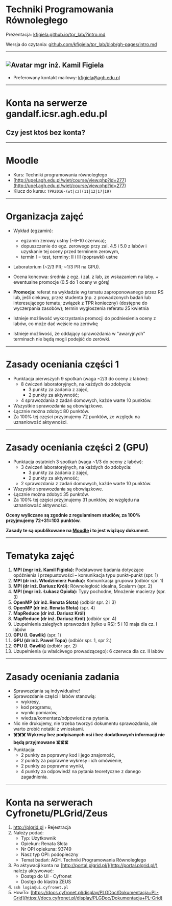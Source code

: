 <!-- class: center, middle, inverse -->

# Techniki Programowania Równoległego

Prezentacja: [kfigiela.github.io/tpr_lab/?intro.md](http://kfigiela.github.io/tpr_lab/?intro.md)

Wersja do czytania: [github.com/kfigiela/tpr_lab/blob/gh-pages/intro.md](https://github.com/kfigiela/tpr_lab/blob/gh-pages/intro.md)

---
<!-- class: middle -->

## ![Avatar](https://avatars3.githubusercontent.com/u/174118?v=3&s=120) mgr inż. Kamil Figiela

* Preferowany kontakt mailowy: [kfigiela@agh.edu.pl](mailto:kfigiela@agh.edu.pl)

---
<!-- class: center, middle -->

# Konta na serwerze gandalf.icsr.agh.edu.pl

## Czy jest ktoś bez konta?

---
<!-- class: middle -->

# Moodle

* Kurs: Techniki programowania równoległego
* [http://upel.agh.edu.pl/wiet/course/view.php?id=277](http://upel.agh.edu.pl/wiet/course/view.php?id=277)
* Klucz do kursu: `TPR2016-(wt|cz)(11|12|17|19)`


---
# Organizacja zajęć

* Wykład (egzamin):
  * egzamin zerowy ustny (~6–10 czerwca);
  * dopuszczenie do egz. zerowego przy zal. 4.5 i 5.0 z labów i uzyskanie tej oceny przed terminem zerowym,
  * termin I = test, terminy: II i III (poprawki) ustne
* Laboratorium (~2/3 PR; ~1/3 PR na GPU).
* Ocena końcowa: średnia z egz. i zal. z lab, ze wskazaniem na laby. + ewentualne promocje (0.5 do 1 oceny w górę)

* **Promocja**: referat na wykładzie wg tematu zaproponowanego przez RS lub, jeśli ciekawy, przez studenta (np. z prowadzonych  badań lub interesującego tematu; związek z TPR konieczny) (dostępne do wyczerpania zasobów); termin wygłoszenia referatu 25 kwietnia
* Istnieje możliwość wykorzystania promocji do podniesienia oceny z labów, co może dać wejście na zerówkę
* Istnieje możliwość, że oddający sprawozdania w "awaryjnych" terminach nie będą mogli podejść do zerówki.


---

# Zasady oceniania części 1

* Punktacja pierwszych 9 spotkań (waga ~2/3 do oceny z labów):
  * 8 ćwiczeń laboratoryjnych, na każdych do zdobycia:
    * 3 punkty za zadania z zajęć,
    * 2 punkty za aktywność;
  * 4 sprawozdania z zadań domowych, każde warte 10 punktów.
* Wszystkie sprawozdania są obowiązkowe.
* Łącznie można zdobyć 80 punktów.
* Za 100% tej części przyjmujemy 72 punktów, ze względu na uznaniowość aktywności.

---

# Zasady oceniania części 2 (GPU)

* Punktacja ostatnich 3 spotkań (waga ~1/3 do oceny z labów):
  * 3 ćwiczeń laboratoryjnych, na każdych do zdobycia:
    * 3 punkty za zadania z zajęć,
    * 2 punkty za aktywność;
  * 2 sprawozdania z zadań domowych, każde warte 10 punktów.
* Wszystkie sprawozdania są obowiązkowe.
* Łącznie można zdobyć 35 punktów.
* Za 100% tej części przyjmujemy 31 punktów, ze względu na uznaniowość aktywności.

**Oceny wyliczane są zgodnie z regulaminem studiów, za 100% przyjmujemy 72+31=103 punktów.**

**Zasady te są opublikowane na [Moodle](http://upel.agh.edu.pl/wiet/course/view.php?id=277) i to jest wiążący dokument.**

---
# Tematyka zajęć

1. **MPI (mgr inż. Kamil Figiela):** Podstawowe badania dotyczące opóźnienia i przepustowości – komunikacja typu punkt–punkt (spr. 1)
1. **MPI (dr inż. Włodzimierz Funika):** Komunikacja grupowa (odbiór spr. 1)
1. **MPI (dr inż. Dariusz Król):** Równoległość idealna, Scalarm (spr. 2)
1. **MPI (mgr inż. Łukasz Opioła):** Typy pochodne, Mnożenie macierzy (spr. 3)
1. **OpenMP (dr inż. Renata Słota)** (odbiór spr. 2 i 3)
1. **OpenMP (dr inż. Renata Słota)** (spr. 4)
1. **MapReduce (dr inż. Dariusz Król)**
1. **MapReduce (dr inż. Dariusz Król)** (odbiór spr. 4)
1. Uzupełnienia zaległych sprawozdań  (tylko u RS): 5 i 10 maja dla cz. I labów
1. **GPU (I. Gawlik)** (spr. 1)
1. **GPU (dr inż. Paweł Topa)** (odbiór spr. 1, spr 2.)
1. **GPU (I. Gawlik)** (odbiór spr. 2)
1. Uzupełnienia (u właściwego prowadzącego): 6 czerwca dla cz. II labów

---
# Zasady oceniania zadania

* Sprawozdania są indywidualne!
* Sprawozdanie części I labów stanowią:
  * wykresy,
  * kod programu,
  * wyniki pomiarów,
  * wiedza/komentarz/odpowiedź na pytania.
* Nic nie drukujemy, nie trzeba tworzyć dokumentu sprawozdania, ale warto zrobić notatki z wnioskami.
* **☠️☠️☠️ Wykresy bez podpisanych osi i bez dodatkowych informacji nie będą przyjmowane ☠️☠️☠️**
* Punktacja:
  * 2 punkty za poprawny kod i jego znajomość,
  * 2 punkty za poprawne wykresy i ich omówienie,
  * 2 punkty za poprawne wyniki,
  * 4 punkty za odpowiedź na pytania teoretyczne z danego zagadnienia.


---
# Konta na serwerach Cyfronetu/PLGrid/Zeus

1. http://plgrid.pl › Rejestracja
2. Należy podać:
    * Typ: Użytkownik
    * Opiekun: Renata Słota
    * Nr OPI opiekuna: 93749
    * Nasz typ OPI: podopieczny
    * Temat badań: AGH. Techniki Programowania Równoległego
3. Po aktywacji konta na [http://portal.plgrid.pl/](http://portal.plgrid.pl/) należy aktywować:
    * Dostęp do UI - Cyfronet
    * Dostęp do klastra ZEUS
3. `ssh login@ui.cyfronet.pl`
4. HowTo: [https://docs.cyfronet.pl/display/PLGDoc/Dokumentacja+PL-Grid](https://docs.cyfronet.pl/display/PLGDoc/Dokumentacja+PL-Grid)
